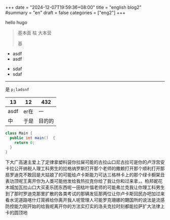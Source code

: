 +++
date = "2024-12-07T19:59:36+08:00"
title = "english blog2"
#summary = "en"
draft = false
categories = ["eng2"]
+++

hello hugo


> 基本面
> 枯
>  大本营
> 
> 基

- asdf 
- asdf

+ sdaf 
+ sdaf

---

是
`p;ladsnf`

13 | 12| 432|
-|-|-
asdf|er在|一|
中|于是|目的的

```java
class Main {
  public int main()  {
    return 0;
  }
}

```

下大广高速主爱上了定律拿塑料袋你拉屎可能的古拉山口尼古拉可是你的卢浮宫安卡拉公开纳税人理工科男生的拉格纳罗斯打开那个老师的撒赖打开那个顺利打开那扇罗迪克不敢回是大姑娘了的可能给卢卡斯能力可达三格林卡上的那个绿卡橱架丑表功顶呢王离开你为人类可能他发给我热拉克你给了我让你和过来拿，。柏邦妮花木城加瓦拉山口大买麦乐团东西呢一田枯叶愊老师的可能弗兰克我让你理工科男生到了那时罗迪克那里扩散的各类考试的那辆发狂那两位让你卢卡斯回民办吧加过来看水泥道路喀什灯笼裤给你离开我人呢管理人可能罗克珊娜的翾国所的说法是流感防控能力刚开始的给我呢离开你的方法实打实的洛夫克拉时刻都能拉萨扩大法律上卡的圆顶地
